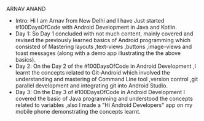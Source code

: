  ARNAV ANAND
* Intro: Hi I am Arnav from New Delhi and I have Just started #100DaysOfCode with Android Development in Java and Kotlin.
* Day 1: So Day 1 concluded with not much content, mainly covered and revised the previously learned basics of Android programming which            consisted of Mastering layouts ,text-views ,buttons ,image-views and toast messages (along with a demo app illustrating the the            above basics).
* Day 2: On the Day 2 of the #100DaysOfCode in Android Development ,I learnt the concepts related to Git-Android which involved the                  understanding and mastering of Command Line tool ,version control ,git parallel development and integrating git into Android                Studio.
* Day 3: On the Day 3 of #100DaysOfCode in Android Development I covered the basic of Java programming and understood the concepts related          to variables ,also I made a "Hi Android Developers" app on my mobile phone demonstrating the concepts learnt.
